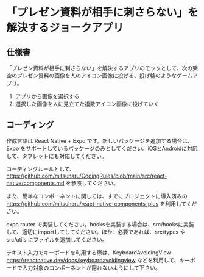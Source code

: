 # 「プレゼン資料が相手に刺さらない」を解決するジョークアプリ

## 仕様書

「プレゼン資料が相手に刺さらない」を解決するアプリのモックとして、次の架空のプレゼン資料の画像を人のアイコン画像に投げる、投げ輪のようなゲームアプリ。

1. アプリから画像を選択する
2. 選択した画像を人に見立てた複数アイコン画像に投げていく

## コーディング

作成言語は React Native + Expo です。新しいパッケージを追加する場合は、Expo をサポートしているパッケージのみとしてください。iOSとAndroidに対応して、タブレットにも対応してください。

コーディングルールとして、https://github.com/mitsuharu/CodingRules/blob/main/src/react-native/components.md を参照してください。

また、簡単なコンポーネントに関しては、すでにプロジェクトに導入済みの https://github.com/mitsuharu/react-native-components-plus を利用してください。

expo router で実装してください。hooksを実装する場合は、src/hooksに実装して、適切にimportしてしてください。ほか、必要であれば、src/types や src/utils にファイルを追加してください。

テキスト入力でキーボードを利用する際は、KeyboardAvoidingView https://reactnative.dev/docs/keyboardavoidingview などを利用して、キーボードで入力対象のコンポーネントが隠れないようにして下さい。
